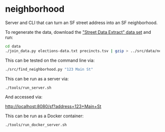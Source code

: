 # neighborhood

Server and CLI that can turn an SF street address into an SF neighborhood.

To regenerate the data, download the ["Street Data Extract" data set](https://sfelections.org/tools/election_data/dataset.php?ATAB=d1970-01-01) and
run:

```bash
cd data
./join_data.py elections-data.txt precincts.tsv | gzip > ../src/data/neighborhood_data.tsv.gz
```

This can be tested on the command line via:

```bash
./src/find_neighborhood.py "123 Main St"
```

This can be run as a server via:

```bash
./tools/run_server.sh
```

And accessed via:

<http://localhost:8080/sf?address=123+Main+St>

This can be run as a Docker container:

```bash
./tools/run_docker_server.sh
```

